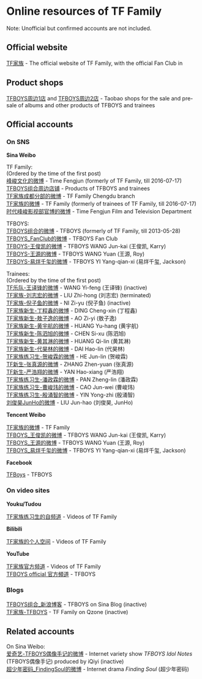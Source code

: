 # Online resources of TF Family

Note: Unofficial but confirmed accounts are not included.

## Official website

[TF家族](http://tfent.cn) - The official website of TF Family, with the official Fan Club in

## Product shops

[TFBOYS周边1店](https://t-fans.taobao.com) and
[TFBOYS周边2店](https://shop111411676.taobao.com/) - Taobao shops for the sale and pre-sale of albums and other products of TFBOYS and trainees

## Official accounts

### On SNS

**Sina Weibo**

TF Family:  
(Ordered by the time of the first post)  
[峰峻文化的微博](http://weibo.com/tfentertainment) - Time Fengjun (formerly of TF Family, till 2016-07-17)  
[TFBOYS组合周边店铺](http://weibo.com/tfshop) - Products of TFBOYS and trainees  
[TF家族成都分部的微博](http://weibo.com/u/5476949164) - TF Family Chengdu branch  
[TF家族的微博](http://weibo.com/u/3899740210) - TF Family (formerly of trainees of TF Family, till 2016-07-17)  
[时代峰峻影视部官博的微博](http://weibo.com/u/5994653615) - Time Fengjun Film and Television Department  

TFBOYS:  
[TFBOYS组合的微博](http://weibo.com/tfent) - TFBOYS (formerly of TF Family, till 2013-05-28)  
[TFBOYS_FanClub的微博](http://weibo.com/tfboysfc) - TFBOYS Fan Club  
[TFBOYS-王俊凯的微博](http://weibo.com/tfwangjunkai) - TFBOYS WANG Jun-kai (王俊凯, Karry)  
[TFBOYS-王源的微博](http://weibo.com/tfwangyuan) - TFBOYS WANG Yuan (王源, Roy)  
[TFBOYS-易烊千玺的微博](http://weibo.com/tfyiyangqianxi) - TFBOYS YI Yang-qian-xi (易烊千玺, Jackson)  

Trainees:  
(Ordered by the time of the first post)  
[TF乐队-王译锋的微博](http://weibo.com/tfwangyifeng) - WANG Yi-feng (王译锋) (inactive)  
[TF家族-刘志宏的微博](http://weibo.com/tfliuzhihong) - LIU Zhi-hong (刘志宏) (terminated)  
[TF家族-倪子鱼的微博](http://weibo.com/tfniziyu) - NI Zi-yu (倪子鱼) (inactive)  
[TF家族新生-丁程鑫的微博](http://weibo.com/u/5781292544) - DING Cheng-xin (丁程鑫)  
[TF家族新生-敖子逸的微博](http://weibo.com/u/5781311106) - AO Zi-yi (敖子逸)  
[TF家族新生-黄宇航的微博](http://weibo.com/u/5781316651) - HUANG Yu-hang (黄宇航)  
[TF家族新生-陈泗旭的微博](http://weibo.com/u/5780592127) - CHEN Si-xu (陈泗旭)  
[TF家族新生-黄其淋的微博](http://weibo.com/u/5780931227) - HUANG Qi-lin (黄其淋)  
[TF家族新生-代昊林的微博](http://weibo.com/u/5904171406) - DAI Hao-lin (代昊林)  
[TF家族练习生-贺峻霖的微博](http://weibo.com/u/5902696506) - HE Jun-lin (贺峻霖)  
[TF新生-张真源的微博](http://weibo.com/u/5908064369) - ZHANG Zhen-yuan (张真源)  
[TF新生-严浩翔的微博](http://weibo.com/u/5908286348) - YAN Hao-xiang (严浩翔)  
[TF家族练习生-潘政霖的微博](http://weibo.com/u/5908055509) - PAN Zheng-lin (潘政霖)  
[TF家族练习生-曹峻玮的微博](http://weibo.com/u/5904543530) - CAO Jun-wei (曹峻玮)  
[TF家族练习生-殷涌智的微博](http://weibo.com/u/5903024282) - YIN Yong-zhi (殷涌智)  
[刘俊昊JunHo的微博](http://weibo.com/u/5976866607) - LIU Jun-hao (刘俊昊, JunHo)  

**Tencent Weibo**

[TF家族的微博](http://t.qq.com/t_fent) - TF Family  
[TFBOYS_王俊凯的微博](http://t.qq.com/tfwangjunkai) - TFBOYS WANG Jun-kai (王俊凯, Karry)  
[TFBOYS_王源的微博](http://t.qq.com/tf-wangyuan) - TFBOYS WANG Yuan (王源, Roy)  
[TFBOYS_易烊千玺的微博](http://t.qq.com/tfyiyang) - TFBOYS YI Yang-qian-xi (易烊千玺, Jackson)  

**Facebook**

[TFBoys](https://www.facebook.com/TFBoys-311184039065926) - TFBOYS  

### On video sites

**Youku/Tudou**

[TF家族练习生的自频道](http://i.youku.com/u/UNDA1NTM0MDk2) - Videos of TF Family  

**Bilibili**

[TF家族的个人空间](http://space.bilibili.com/3670216) - Videos of TF Family  

**YouTube**

[TF家族官方频道](https://www.youtube.com/channel/UC5k3BlaVrHN7jvdJF4sERMg) - Videos of TF Family  
[TFBOYS official 官方頻道](https://www.youtube.com/user/OfficialTFBOYS) - TFBOYS  

### Blogs

[TFBOYS组合_新浪博客](http://blog.sina.com.cn/u/1804549454) - TFBOYS on Sina Blog (inactive)  
[TF家族-TFBOYS](http://user.qzone.qq.com/1772859020) - TF Family on Qzone (inactive)  

## Related accounts

On Sina Weibo:  
[爱奇艺-TFBOYS偶像手记的微博](http://weibo.com/ouxiangshouji) - Internet variety show *TFBOYS Idol Notes* (TFBOYS偶像手记) produced by iQiyi (inactive)  
[超少年密码_FindingSoul的微博](http://weibo.com/u/5818807753) - Internet drama *Finding Soul* (超少年密码)  
